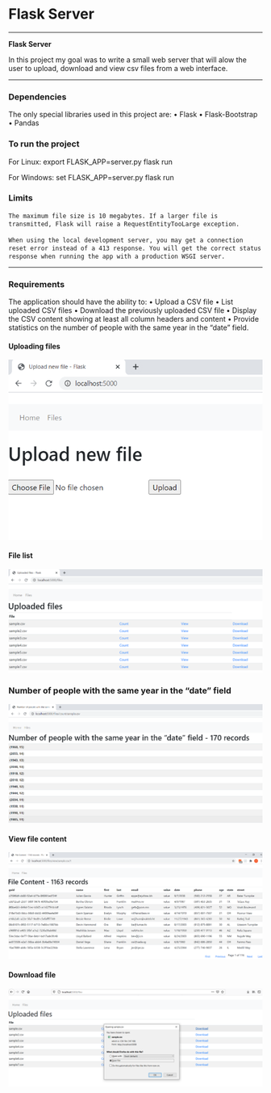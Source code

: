 # **Flask Server** 

---

**Flask Server**

In this project my goal was to write a small web server that will alow the user to upload, download and view csv files from a web interface.

---
### Dependencies
The only special libraries used in this project are:
	• Flask
	• Flask-Bootstrap
	• Pandas

### To run the project
For Linux:
	export FLASK_APP=server.py
	flask run

For Windows:
	set FLASK_APP=server.py
	flask run

### Limits
	The maximum file size is 10 megabytes. If a larger file is transmitted, Flask will raise a RequestEntityTooLarge exception.

	When using the local development server, you may get a connection reset error instead of a 413 response. You will get the correct status response when running the app with a production WSGI server.

---
### Requirements

The application should have the ability to:
    • Upload a CSV file
    • List uploaded CSV files
    • Download the previously uploaded CSV file
    • Display the CSV content showing at least all column headers and content
    • Provide statistics on the number of people with the same year in the “date” field.

#### Uploading files
![alternate text](images/upload.png "Uploading file")

#### File list
![alternate text](images/file_list.png "File list")

### Number of people with the same year in the “date” field
![alternate text](images/count.png "Counting members with same year")

#### View file content
![alternate text](images/view.png "Viewing file content")

#### Download file
![alternate text](images/download.png "Downloading file")


